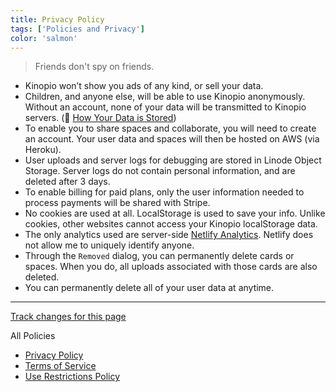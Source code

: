 ```yaml
---
title: Privacy Policy
tags: ['Policies and Privacy']
color: 'salmon'
---
```


> Friends don't spy on friends.

- Kinopio won’t show you ads of any kind, or sell your data.
- Children, and anyone else, will be able to use Kinopio anonymously. Without an account, none of your data will be transmitted to Kinopio servers. (👀 [How Your Data is Stored](/posts/how-your-data-is-stored/))
- To enable you to share spaces and collaborate, you will need to create an account. Your user data and spaces will then be hosted on AWS (via Heroku).
- User uploads and server logs for debugging are stored in Linode Object Storage. Server logs do not contain personal information, and are deleted after 3 days.
- To enable billing for paid plans, only the user information needed to process payments will be shared with Stripe.
- No cookies are used at all. LocalStorage is used to save your info. Unlike cookies, other websites cannot access your Kinopio localStorage data.
- The only analytics used are server-side [Netlify Analytics](https://www.netlify.com/products/analytics/). Netlify does not allow me to uniquely identify anyone.
- Through the `Removed` dialog, you can permanently delete cards or spaces. When you do, all uploads associated with those cards are also deleted.
- You can permanently delete all of your user data at anytime.

---

[Track changes for this page](https://github.com/kinopio-club/kinopio-help/blob/master/posts/privacy-policy.md)

All Policies
- [Privacy Policy](/posts/privacy-policy/)
- [Terms of Service](/posts/terms-of-service/)
- [Use Restrictions Policy](/posts/use-restrictions-policy/)
